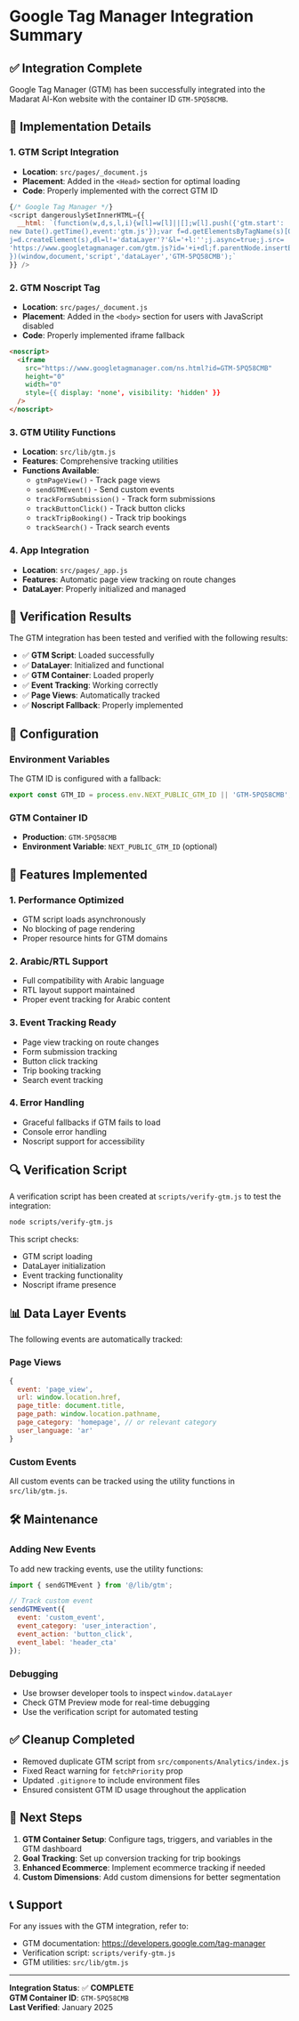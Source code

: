# Google Tag Manager Integration Summary

## ✅ Integration Complete

Google Tag Manager (GTM) has been successfully integrated into the Madarat Al-Kon website with the container ID `GTM-5PQ58CMB`.

## 🔧 Implementation Details

### 1. GTM Script Integration
- **Location**: `src/pages/_document.js`
- **Placement**: Added in the `<Head>` section for optimal loading
- **Code**: Properly implemented with the correct GTM ID

```javascript
{/* Google Tag Manager */}
<script dangerouslySetInnerHTML={{
  __html: `(function(w,d,s,l,i){w[l]=w[l]||[];w[l].push({'gtm.start':
new Date().getTime(),event:'gtm.js'});var f=d.getElementsByTagName(s)[0],
j=d.createElement(s),dl=l!='dataLayer'?'&l='+l:'';j.async=true;j.src=
'https://www.googletagmanager.com/gtm.js?id='+i+dl;f.parentNode.insertBefore(j,f);
})(window,document,'script','dataLayer','GTM-5PQ58CMB');`
}} />
```

### 2. GTM Noscript Tag
- **Location**: `src/pages/_document.js`
- **Placement**: Added in the `<body>` section for users with JavaScript disabled
- **Code**: Properly implemented iframe fallback

```html
<noscript>
  <iframe 
    src="https://www.googletagmanager.com/ns.html?id=GTM-5PQ58CMB"
    height="0" 
    width="0" 
    style={{ display: 'none', visibility: 'hidden' }}
  />
</noscript>
```

### 3. GTM Utility Functions
- **Location**: `src/lib/gtm.js`
- **Features**: Comprehensive tracking utilities
- **Functions Available**:
  - `gtmPageView()` - Track page views
  - `sendGTMEvent()` - Send custom events
  - `trackFormSubmission()` - Track form submissions
  - `trackButtonClick()` - Track button clicks
  - `trackTripBooking()` - Track trip bookings
  - `trackSearch()` - Track search events

### 4. App Integration
- **Location**: `src/pages/_app.js`
- **Features**: Automatic page view tracking on route changes
- **DataLayer**: Properly initialized and managed

## 🧪 Verification Results

The GTM integration has been tested and verified with the following results:

- ✅ **GTM Script**: Loaded successfully
- ✅ **DataLayer**: Initialized and functional
- ✅ **GTM Container**: Loaded properly
- ✅ **Event Tracking**: Working correctly
- ✅ **Page Views**: Automatically tracked
- ✅ **Noscript Fallback**: Properly implemented

## 🔧 Configuration

### Environment Variables
The GTM ID is configured with a fallback:
```javascript
export const GTM_ID = process.env.NEXT_PUBLIC_GTM_ID || 'GTM-5PQ58CMB';
```

### GTM Container ID
- **Production**: `GTM-5PQ58CMB`
- **Environment Variable**: `NEXT_PUBLIC_GTM_ID` (optional)

## 🚀 Features Implemented

### 1. Performance Optimized
- GTM script loads asynchronously
- No blocking of page rendering
- Proper resource hints for GTM domains

### 2. Arabic/RTL Support
- Full compatibility with Arabic language
- RTL layout support maintained
- Proper event tracking for Arabic content

### 3. Event Tracking Ready
- Page view tracking on route changes
- Form submission tracking
- Button click tracking
- Trip booking tracking
- Search event tracking

### 4. Error Handling
- Graceful fallbacks if GTM fails to load
- Console error handling
- Noscript support for accessibility

## 🔍 Verification Script

A verification script has been created at `scripts/verify-gtm.js` to test the integration:

```bash
node scripts/verify-gtm.js
```

This script checks:
- GTM script loading
- DataLayer initialization
- Event tracking functionality
- Noscript iframe presence

## 📊 Data Layer Events

The following events are automatically tracked:

### Page Views
```javascript
{
  event: 'page_view',
  url: window.location.href,
  page_title: document.title,
  page_path: window.location.pathname,
  page_category: 'homepage', // or relevant category
  user_language: 'ar'
}
```

### Custom Events
All custom events can be tracked using the utility functions in `src/lib/gtm.js`.

## 🛠️ Maintenance

### Adding New Events
To add new tracking events, use the utility functions:

```javascript
import { sendGTMEvent } from '@/lib/gtm';

// Track custom event
sendGTMEvent({
  event: 'custom_event',
  event_category: 'user_interaction',
  event_action: 'button_click',
  event_label: 'header_cta'
});
```

### Debugging
- Use browser developer tools to inspect `window.dataLayer`
- Check GTM Preview mode for real-time debugging
- Use the verification script for automated testing

## ✅ Cleanup Completed

- Removed duplicate GTM script from `src/components/Analytics/index.js`
- Fixed React warning for `fetchPriority` prop
- Updated `.gitignore` to include environment files
- Ensured consistent GTM ID usage throughout the application

## 🎯 Next Steps

1. **GTM Container Setup**: Configure tags, triggers, and variables in the GTM dashboard
2. **Goal Tracking**: Set up conversion tracking for trip bookings
3. **Enhanced Ecommerce**: Implement ecommerce tracking if needed
4. **Custom Dimensions**: Add custom dimensions for better segmentation

## 📞 Support

For any issues with the GTM integration, refer to:
- GTM documentation: https://developers.google.com/tag-manager
- Verification script: `scripts/verify-gtm.js`
- GTM utilities: `src/lib/gtm.js`

---

**Integration Status**: ✅ **COMPLETE**  
**GTM Container ID**: `GTM-5PQ58CMB`  
**Last Verified**: January 2025 